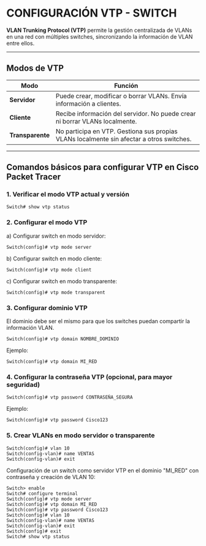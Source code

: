 # CONFIGURACIÓN VTP - SWITCH

**VLAN Trunking Protocol (VTP)** permite la gestión centralizada de VLANs en una red con múltiples switches, sincronizando la información de VLAN entre ellos.

---

## Modos de VTP

| Modo           | Función                                                                                   |
|----------------|-------------------------------------------------------------------------------------------|
| **Servidor**   | Puede crear, modificar o borrar VLANs. Envía información a clientes.                      |
| **Cliente**    | Recibe información del servidor. No puede crear ni borrar VLANs localmente.               |
| **Transparente** | No participa en VTP. Gestiona sus propias VLANs localmente sin afectar a otros switches. |

---

## Comandos básicos para configurar VTP en Cisco Packet Tracer

### 1. Verificar el modo VTP actual y versión
```plaintext
Switch# show vtp status
```

### 2. Configurar el modo VTP
a) Configurar switch en modo servidor:
```
Switch(config)# vtp mode server
```
b) Configurar switch en modo cliente:
```
Switch(config)# vtp mode client
```
c) Configurar switch en modo transparente:
```
Switch(config)# vtp mode transparent
```

### 3. Configurar dominio VTP

El dominio debe ser el mismo para que los switches puedan compartir la información VLAN.
```
Switch(config)# vtp domain NOMBRE_DOMINIO
```
Ejemplo:
```
Switch(config)# vtp domain MI_RED
```
### 4. Configurar la contraseña VTP (opcional, para mayor seguridad)

```
Switch(config)# vtp password CONTRASEÑA_SEGURA
```
Ejemplo:
```
Switch(config)# vtp password Cisco123
```
### 5. Crear VLANs en modo servidor o transparente
```
Switch(config)# vlan 10
Switch(config-vlan)# name VENTAS
Switch(config-vlan)# exit
```

Configuración de un switch como servidor VTP en el dominio "MI_RED" con contraseña y creación de VLAN 10:
```
Switch> enable
Switch# configure terminal
Switch(config)# vtp mode server
Switch(config)# vtp domain MI_RED
Switch(config)# vtp password Cisco123
Switch(config)# vlan 10
Switch(config-vlan)# name VENTAS
Switch(config-vlan)# exit
Switch(config)# exit
Switch# show vtp status
```